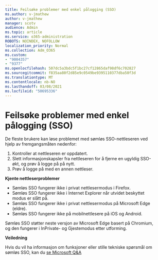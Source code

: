 ```yaml
---
title: Feilsøke problemer med enkel pålogging (SSO)
ms.author: v-jmathew
author: v-jmathew
manager: scotv
audience: Admin
ms.topic: article
ms.service: o365-administration
ROBOTS: NOINDEX, NOFOLLOW
localization_priority: Normal
ms.collection: Adm_O365
ms.custom:
- "9004357"
- "9377"
ms.openlocfilehash: 507dc5a3bdc5f1bc27cf12865daf98df6c702827
ms.sourcegitcommit: f835aa80f2d85e9c0549be9395110377dba50f3d
ms.translationtype: MT
ms.contentlocale: nb-NO
ms.lasthandoff: 03/08/2021
ms.locfileid: "50695336"
---
```

# <a name="troubleshoot-seamless-single-sign-on-sso-browser-issues"></a>Feilsøke problemer med enkel pålogging (SSO)

De fleste brukere kan løse problemet med sømløs SSO-nettleseren ved hjelp av fremgangsmåten nedenfor:

1. Kontroller at nettleseren er oppdatert.
2. Slett informasjonskapsler fra nettleseren for å fjerne en ugyldig SSO-økt, og prøv å logge på på nytt.
3. Prøv å logge på med en annen nettleser.

**Kjente nettleserproblemer**

- Sømløs SSO fungerer ikke i privat nettlesermodus i Firefox.
- Sømløs SSO fungerer ikke i Internet Explorer når utvidet beskyttet modus er slått på.
- Sømløs SSO fungerer ikke i privat nettlesermodus på Microsoft Edge (eldre).
- Sømløs SSO fungerer ikke på mobilnettlesere på iOS og Android.

Sømløs SSO støtter neste versjon av Microsoft Edge basert på Chromium, og den fungerer i InPrivate- og Gjestemodus etter utforming.

**Veiledning**

Hvis du vil ha informasjon om funksjoner eller stille tekniske spørsmål om sømløs SSO, kan du [se Microsoft Q&A](https://docs.microsoft.com/answers/topics/azure-ad-single-sign-on.html)
